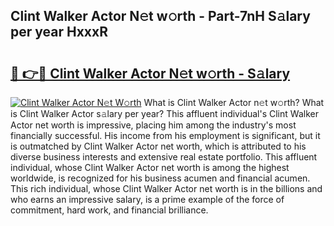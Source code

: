 ## Clint Walker Actor N𝚎t w𝚘rth - Part-7nH S𝚊lary per year HxxxR

# <h2><a href="http://gc543rm.nevu.top/?p=Clint+Walker+Actor">🔗 👉🔴 Clint Walker Actor N𝚎t w𝚘rth - S𝚊lary</a></h2>

[![Clint Walker Actor N𝚎t W𝚘rth](https://i.imgur.com/Oavwk0R.jpeg)](http://gc543rm.nevu.top/?p=Clint+Walker+Actor)
What is Clint Walker Actor n𝚎t w𝚘rth? What is Clint Walker Actor s𝚊lary per year?
This affluent individual's Clint Walker Actor net worth is impressive, placing him among the industry's most financially successful. His income from his employment is significant, but it is outmatched by Clint Walker Actor net worth, which is attributed to his diverse business interests and extensive real estate portfolio. This affluent individual, whose Clint Walker Actor net worth is among the highest worldwide, is recognized for his business acumen and financial acumen. This rich individual, whose Clint Walker Actor net worth is in the billions and who earns an impressive salary, is a prime example of the force of commitment, hard work, and financial brilliance.
